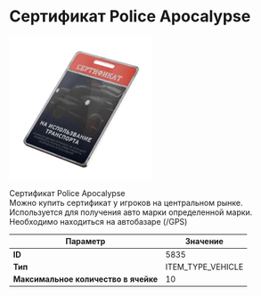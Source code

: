 # Сертификат Police Apocalypse

![Item Image](../img/5835.webp?raw=true)

Сертификат Police Apocalypse<br>Можно купить сертификат у игроков на центральном рынке.<br>Используется для получения авто марки определенной марки.<br>Необходимо находиться на автобазаре (/GPS)


| Параметр | Значение |
|----------|----------|
| **ID** | 5835 |
| **Тип** | ITEM_TYPE_VEHICLE |
| **Максимальное количество в ячейке** | 10 |

